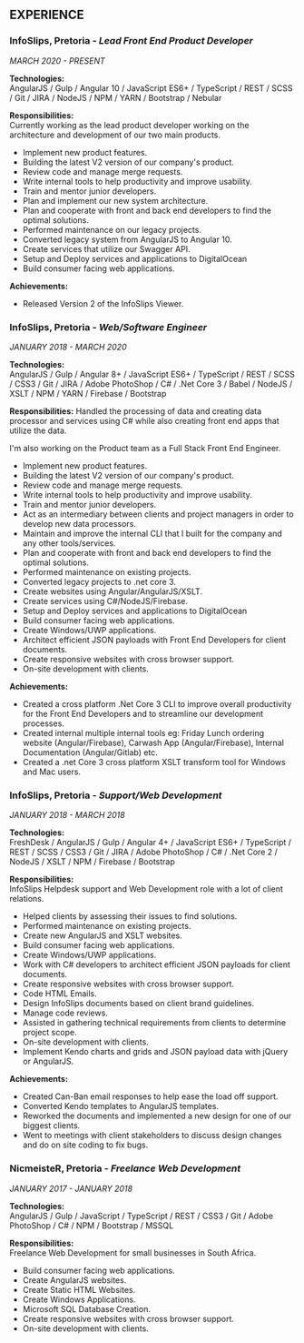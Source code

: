 ## EXPERIENCE

### **InfoSlips**, Pretoria - *Lead Front End Product Developer*  
*MARCH 2020 - PRESENT*  

**Technologies:**  
AngularJS / Gulp / Angular 10 / JavaScript ES6+ / TypeScript / REST / SCSS / Git / JIRA  / NodeJS / NPM / YARN / Bootstrap / Nebular  

**Responsibilities:**  
Currently working as the lead product developer working on the architecture and development of our two main products.  

* Implement new product features.
* Building the latest V2 version of our company's product.
* Review code and manage merge requests.
* Write internal tools to help productivity and improve usability.
* Train and mentor junior developers.
* Plan and implement our new system architecture.
* Plan and cooperate with front and back end developers to find the optimal solutions.
* Performed maintenance on our legacy projects.
* Converted legacy system from AngularJS to Angular 10.
* Create services that utilize our Swagger API.
* Setup and Deploy services and applications to DigitalOcean
* Build consumer facing web applications.

**Achievements:**

* Released Version 2 of the InfoSlips Viewer.

### **InfoSlips**, Pretoria - *Web/Software Engineer*  
*JANUARY 2018 - MARCH 2020*

**Technologies:**  
AngularJS / Gulp / Angular 8+ / JavaScript ES6+ / TypeScript / REST / SCSS / CSS3 / Git / JIRA / Adobe PhotoShop / C# / .Net Core 3 / Babel / NodeJS / XSLT / NPM / YARN / Firebase / Bootstrap  

**Responsibilities:**
Handled the processing of data and creating data processor and services using C# while also creating front end apps that utilize the data.

I'm also working on the Product team as a Full Stack Front End Engineer.

* Implement new product features.
* Building the latest V2 version of our company's product.
* Review code and manage merge requests.
* Write internal tools to help productivity and improve usability.
* Train and mentor junior developers.
* Act as an intermediary between clients and project managers in order to develop new data processors.
* Maintain and improve the internal CLI that I built for the company and any other tools/services.
* Plan and cooperate with front and back end developers to find the optimal solutions.
* Performed maintenance on existing projects.
* Converted legacy projects to .net core 3.
* Create websites using Angular/AngularJS/XSLT.
* Create services using C#/NodeJS/Firebase.
* Setup and Deploy services and applications to DigitalOcean
* Build consumer facing web applications.
* Create Windows/UWP applications.
* Architect efficient JSON payloads with Front End Developers for client documents.
* Create responsive websites with cross browser support.
* On-site development with clients.

**Achievements:**

* Created a cross platform .Net Core 3 CLI to improve overall productivity for the Front End Developers and to streamline our development processes.
* Created internal multiple internal tools eg: Friday Lunch ordering website (Angular/Firebase), Carwash App (Angular/Firebase), Internal Documentation (Angular/Gitlab) etc.
* Created a .net Core 3 cross platform XSLT transform tool for Windows and Mac users.

### **InfoSlips**, Pretoria - *Support/Web Development*
*JANUARY 2018 - MARCH 2018*

**Technologies:**  
FreshDesk / AngularJS / Gulp / Angular 4+ / JavaScript ES6+ / TypeScript / REST / SCSS / CSS3 / Git / JIRA / Adobe PhotoShop / C# / .Net Core 2 / NodeJS / XSLT / NPM / Firebase / Bootstrap

**Responsibilities:**  
InfoSlips Helpdesk support and Web Development role with a lot of client relations.

* Helped clients by assessing their issues to find solutions.
* Performed maintenance on existing projects.
* Create new AngularJS and XSLT websites.
* Build consumer facing web applications.
* Create Windows/UWP applications.
* Work with C# developers to architect efficient JSON payloads for client documents.
* Create responsive websites with cross browser support.
* Code HTML Emails.
* Design InfoSlips documents based on client brand guidelines.
* Manage code reviews.
* Assisted in gathering technical requirements from clients to determine project scope.
* On-site development with clients.
* Implement Kendo charts and grids and JSON payload data with jQuery or AngularJS.

**Achievements:**
* Created Can-Ban email responses to help ease the load off support.
* Converted Kendo templates to AngularJS templates.
* Reworked the documents and implemented a new design for one of our biggest clients.
* Went to meetings with client stakeholders to discuss design changes and do on site coding to fix bugs.

### **NicmeisteR**, Pretoria - *Freelance Web Development*
*JANUARY 2017 - JANUARY 2018*

**Technologies:**  
AngularJS / Gulp / JavaScript / TypeScript / REST / CSS3 / Git / Adobe PhotoShop / C# / NPM / Bootstrap / MSSQL

**Responsibilities:**  
Freelance Web Development for small businesses in South Africa.

* Build consumer facing web applications.
* Create AngularJS websites.
* Create Static HTML Websites.
* Create Windows Applications.
* Microsoft SQL Database Creation.
* Create responsive websites with cross browser support.
* On-site development with clients.
